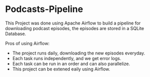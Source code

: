 # Podcasts-Pipeline
This Project was done using Apache Airflow to build a pipeline for downloading podcast episodes, the episodes are stored in a SQLite Database.

Pros of using Airflow:
- The project runs daily, downloading the new episodes everyday.
- Each task runs independently, and we get error logs.
- Each task can be run in an order and can also parallelize.
- This project can be extened eaily using Airflow.
